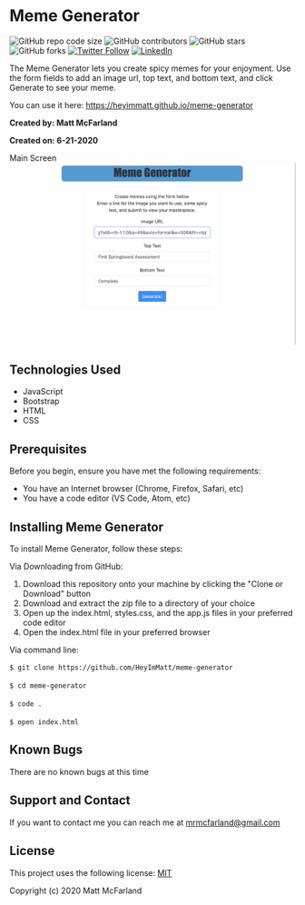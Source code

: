 # Meme Generator

![GitHub repo code size](https://img.shields.io/github/languages/code-size/heyimmatt/meme-generator)
![GitHub contributors](https://img.shields.io/github/contributors/heyimmatt/meme-generator)
![GitHub stars](https://img.shields.io/github/stars/heyimmatt/meme-generator?style=social)
![GitHub forks](https://img.shields.io/github/forks/heyimmatt/meme-generator?style=social)
[![Twitter Follow](https://img.shields.io/twitter/follow/heyimmatt?style=social)](https://twitter.com/heyimmatt)
[![LinkedIn](https://img.shields.io/badge/-LinkedIn-black.svg?style=plastic&logo=linkedin&colorB=2867B2)](https://www.linkedin.com/in/mattmcfarland/)

The Meme Generator lets you create spicy memes for your enjoyment. Use the form fields to add an image url, top text, and bottom text, and click Generate to see your meme.

You can use it here: https://heyimmatt.github.io/meme-generator

**Created by: Matt McFarland**

**Created on: 6-21-2020**

Main Screen  
![Main Screen](https://github.com/HeyImMatt/meme-generator/blob/master/meme-generator.gif)

## Technologies Used
- JavaScript
- Bootstrap
- HTML
- CSS

## Prerequisites

Before you begin, ensure you have met the following requirements:
* You have an Internet browser (Chrome, Firefox, Safari, etc)
* You have a code editor (VS Code, Atom, etc)

## Installing Meme Generator

To install Meme Generator, follow these steps:

Via Downloading from GitHub:
1. Download this repository onto your machine by clicking the "Clone or Download" button
2. Download and extract the zip file to a directory of your choice
3. Open up the index.html, styles.css, and the app.js files in your preferred code editor
4. Open the index.html file in your preferred browser

Via command line:
```
$ git clone https://github.com/HeyImMatt/meme-generator

$ cd meme-generator

$ code .

$ open index.html
```

## Known Bugs

There are no known bugs at this time

## Support and Contact

If you want to contact me you can reach me at <mrmcfarland@gmail.com>

## License

This project uses the following license: [MIT](https://opensource.org/licenses/MIT)

Copyright (c) 2020 Matt McFarland
